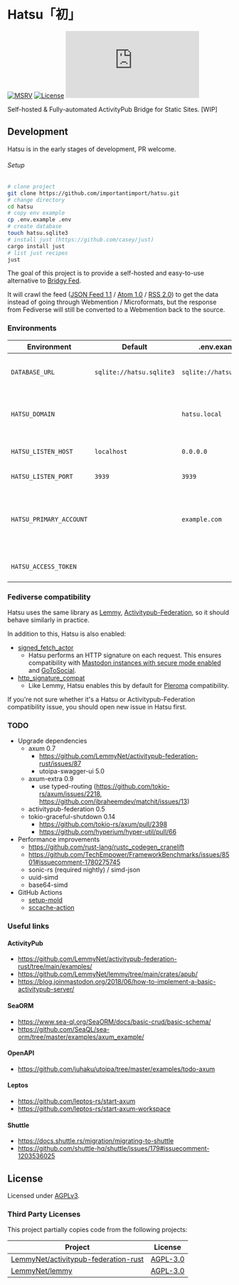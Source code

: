 # Hatsu「初」

[![MSRV](https://img.shields.io/badge/rust-1.70%2B-red)](.clippy.toml)
[![License](https://img.shields.io/github/license/importantimport/hatsu)](LICENSE)
[![Matrix](https://img.shields.io/matrix/importantimport%3Amatrix.org)](https://matrix.to/#/#importantimport:matrix.org)

Self-hosted & Fully-automated ActivityPub Bridge for Static Sites. [WIP]

## Development

Hatsu is in the early stages of development, PR welcome.

###### Setup

```bash
# clone project
git clone https://github.com/importantimport/hatsu.git
# change directory
cd hatsu
# copy env example
cp .env.example .env
# create database
touch hatsu.sqlite3
# install just (https://github.com/casey/just)
cargo install just
# list just recipes
just
```

<!-- ###### Cargo

```bash
# run
cargo run
# build (debug)
cargo build
# build (release)
cargo build --release
# install
cargo install
# lint
cargo clippy
# lint fix
cargo clippy --fix
# format
cargo fmt
```

###### Docker

```bash
# docker build
docker build .
# docker compose up
docker-compose up -d
```

###### ORM (optional)

```bash
# install sea-orm-cli
cargo install sea-orm-cli
# migrate
sea-orm-cli migrate up
# generate entity
sea-orm-cli generate entity -o src/entities/models
``` -->

The goal of this project is to provide a self-hosted and easy-to-use alternative to [Bridgy Fed](https://github.com/snarfed/bridgy-fed).

It will crawl the feed ([JSON Feed 1.1](https://jsonfeed.org/version/1.1) / [Atom 1.0](https://validator.w3.org/feed/docs/atom.html) / [RSS 2.0](https://www.rssboard.org/rss-specification)) to get the data instead of going through Webmention / Microformats, but the response from Fediverse will still be converted to a Webmention back to the source.

### Environments

| Environment             | Default                  | .env.example             | Remarks                                                                                                                                                   |
| ----------------------- | ------------------------ | ------------------------ | --------------------------------------------------------------------------------------------------------------------------------------------------------- |
| `DATABASE_URL`          | `sqlite://hatsu.sqlite3` | `sqlite://hatsu.sqlite3` | Should be a valid `sqlite://` or `postgres://` URL. see [sea-ql.org](https://www.sea-ql.org/SeaORM/docs/install-and-config/connection/#connection-string) |
| `HATSU_DOMAIN`          |                          | `hatsu.local`            | The domain name you assigned to this Hatsu instance. For example, `hatsu.example.com`                                                                     |
| `HATSU_LISTEN_HOST`     | `localhost`              | `0.0.0.0`                | The hostname on which Hatsu is listening.                                                                                                                 |
| `HATSU_LISTEN_PORT`     | `3939`                   | `3939`                   | The port on which Hatsu is listening.                                                                                                                     |
| `HATSU_PRIMARY_ACCOUNT` |                          | `example.com`            | The primary account for this Hatsu instance, which cannot be removed and is used as a `signed_fetch_actor`.                                               |
| `HATSU_ACCESS_TOKEN`    |                          |                          | For accessing Admin API. (optional)                                                                                                                       |

### Fediverse compatibility

Hatsu uses the same library as [Lemmy](https://github.com/LemmyNet/lemmy), [Activitypub-Federation](https://github.com/LemmyNet/activitypub-federation-rust), so it should behave similarly in practice.

In addition to this, Hatsu is also enabled:

- [signed_fetch_actor](https://docs.rs/activitypub_federation/latest/activitypub_federation/config/struct.FederationConfigBuilder.html#method.signed_fetch_actor)
  - Hatsu performs an HTTP signature on each request. This ensures compatibility with [Mastodon instances with secure mode enabled](https://docs.joinmastodon.org/admin/config/#authorized_fetch) and [GoToSocial](https://docs.gotosocial.org/en/latest/federation/federating_with_gotosocial/#access-control).
- [http_signature_compat](https://docs.rs/activitypub_federation/latest/activitypub_federation/config/struct.FederationConfigBuilder.html#method.http_signature_compat)
  - Like Lemmy, Hatsu enables this by default for [Pleroma](https://git.pleroma.social/pleroma/pleroma/-/issues/2939) compatibility.

If you're not sure whether it's a Hatsu or Activitypub-Federation compatibility issue, you should open new issue in Hatsu first.

### TODO

- Upgrade dependencies
  - axum 0.7
    - https://github.com/LemmyNet/activitypub-federation-rust/issues/87
    - utoipa-swagger-ui 5.0
  - axum-extra 0.9
    - use typed-routing (https://github.com/tokio-rs/axum/issues/2218, https://github.com/ibraheemdev/matchit/issues/13)
  - activitypub-federation 0.5
  - tokio-graceful-shutdown 0.14
    - https://github.com/tokio-rs/axum/pull/2398
    - https://github.com/hyperium/hyper-util/pull/66
- Performance improvements
  - https://github.com/rust-lang/rustc_codegen_cranelift
  - https://github.com/TechEmpower/FrameworkBenchmarks/issues/8501#issuecomment-1780275745
  - sonic-rs (required nightly) / simd-json
  - uuid-simd
  - base64-simd
- GitHub Actions
  - [setup-mold](https://github.com/rui314/setup-mold)
  - [sccache-action](https://github.com/Mozilla-Actions/sccache-action)

### Useful links

#### ActivityPub

- https://github.com/LemmyNet/activitypub-federation-rust/tree/main/examples/
- https://github.com/LemmyNet/lemmy/tree/main/crates/apub/
- https://blog.joinmastodon.org/2018/06/how-to-implement-a-basic-activitypub-server/

#### SeaORM

- https://www.sea-ql.org/SeaORM/docs/basic-crud/basic-schema/
- https://github.com/SeaQL/sea-orm/tree/master/examples/axum_example/

#### OpenAPI

- https://github.com/juhaku/utoipa/tree/master/examples/todo-axum

#### Leptos

- https://github.com/leptos-rs/start-axum
- https://github.com/leptos-rs/start-axum-workspace

#### Shuttle

- https://docs.shuttle.rs/migration/migrating-to-shuttle
- https://github.com/shuttle-hq/shuttle/issues/179#issuecomment-1203536025

## License

Licensed under [AGPLv3](LICENSE).

### Third Party Licenses

This project partially copies code from the following projects:

| Project                                                                                         | License                                                                               |
| ----------------------------------------------------------------------------------------------- | ------------------------------------------------------------------------------------- |
| [LemmyNet/activitypub-federation-rust](https://github.com/LemmyNet/activitypub-federation-rust) | [AGPL-3.0](https://github.com/LemmyNet/activitypub-federation-rust/blob/main/LICENSE) |
| [LemmyNet/lemmy](https://github.com/LemmyNet/lemmy)                                             | [AGPL-3.0](https://github.com/LemmyNet/lemmy/blob/main/LICENSE)                       |
